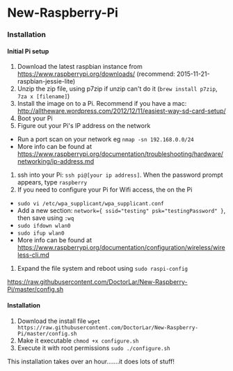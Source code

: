 # New-Raspberry-Pi

### Installation ###

#### Initial Pi setup ####

1. Download the latest raspbian instance from https://www.raspberrypi.org/downloads/ (recommend: 2015-11-21-raspbian-jessie-lite)
1. Unzip the zip file, using p7zip if unzip can't do it (`brew install p7zip`, `7za x [filename]`)
1. Install the image on to a Pi. Recommend if you have a mac: http://alltheware.wordpress.com/2012/12/11/easiest-way-sd-card-setup/
1. Boot your Pi
1. Figure out your Pi's IP address on the network
  * Run a port scan on your network eg `nmap -sn 192.168.0.0/24`
  * More info can be found at https://www.raspberrypi.org/documentation/troubleshooting/hardware/networking/ip-address.md
1. ssh into your Pi: `ssh pi@[your ip address]`. When the password prompt appears, type `raspberry`
1. If you need to configure your Pi for Wifi access, the on the Pi
  * `sudo vi /etc/wpa_supplicant/wpa_supplicant.conf`
  * Add a new section: `network={ ssid="testing" psk="testingPassword" }`, then save using `:wq`
  * `sudo ifdown wlan0`
  * `sudo ifup wlan0`
  * More info can be found at https://www.raspberrypi.org/documentation/configuration/wireless/wireless-cli.md
1. Expand the file system and reboot using `sudo raspi-config`

https://raw.githubusercontent.com/DoctorLar/New-Raspberry-Pi/master/config.sh

#### Installation ####

1. Download the install file `wget https://raw.githubusercontent.com/DoctorLar/New-Raspberry-Pi/master/config.sh`
2. Make it executable `chmod +x configure.sh`
3. Execute it with root permissions `sudo ./configure.sh`

This installation takes over an hour.......it does lots of stuff!
